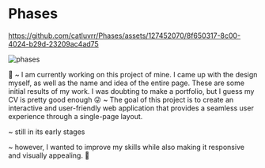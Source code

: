 # Phases

https://github.com/catluvrr/Phases/assets/127452070/8f650317-8c00-4024-b29d-23209ac4ad75

![_phases_](https://github.com/catluvrr/Phases/assets/127452070/97f71ce9-b16e-4f52-b27d-a32bf5b00bc9)


  👾 
~ I am currently working on this project of mine. I came up with the design myself, as well as the name and idea of the entire page. These are some initial results of my work. I was doubting to make a portfolio, but I guess my CV is pretty good enough 😜
~ The goal of this project is to create an interactive and user-friendly web application that provides a seamless user experience through a single-page layout.

~ still in its early stages

~ however, I wanted to improve my skills while also making it responsive and visually appealing. 
 👾 
